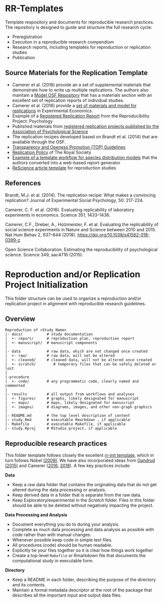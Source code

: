 # RR-Templates
Template respository and documents for reproducible research practices. The repository is designed to guide and structure the full research cycle:
- Preregistration
- Execution in a reproducible research compendium
- Research reports, including templates for reproduction or replication studies
- Publication

## Source Materials for the Replication Template
- Camerer et al. (2018) provide an a set of supplemental materials that demonstrate how to write up multiple replications. The authors also maintain a [Model OSF Repository](https://osf.io/pfdyw/) that has a materials section with an excellent set of replication reports of individual studies.
- Camerer et al. (2016) provide a [set of materials and model for replications](https://osf.io/bzm54/) in Experimental Economics. 
- Example of a [Registered Replication Report](https://osf.io/s3hfr/) from the Reproducibility Project: Psychology
- Published materials from [registered replication projects published by the Association of Psychological Science](https://www.psychologicalscience.org/publications/replication/ongoing-projects)
- The replication recipes developed based on Brandt et al. (2014) that are available through the OSF.  
- [Transparency and Openess Promotion (TOP) Guidelines](https://www.cos.io/initiatives/top-guidelines)
- [Replication Policy](https://royalsocietypublishing.org/rsos/replication-studies) of The Royal Society
- [Example of a template workflow for species distribution models](https://odmap.wsl.ch/) that the authors converted into a web-based report generator 
- [ReScience article template](https://github.com/ReScience/template) for reproduction studies


## References
Brandt, M.J. et al. (2014). The replication recipe: What makes a convincing replication? Journal of Experimental Social Psychology, 50: 217-224.

Camerer, C. F. et al. (2016). Evaluating replicability of laboratory experiments in economics. Science 351, 1433–1436.

Camerer, C.F., Dreber, A., Holzmeister, F. et al. Evaluating the replicability of social science experiments in Nature and Science between 2010 and 2015. Nat Hum Behav 2, 637–644 (2018). https://doi.org/10.1038/s41562-018-0399-z

Open Science Collaboration. Estimating the reproducibility of psychological science. Science 349, aac4716 (2015).


# Reproduction and/or Replication Project Initialization
This folder structure can be used to organize a reproduction and/or replication project in alignment with reproducible research guidelines.

## Overview
    
    Reproduction of <Study Name>
    |- docs/           # study documentation
    |  +- report/      # reproduction plan, reproduction report
    |  +- manuscript/  # manuscript components
    |
    |- data            # raw data, which are not changed once created
    |  +- raw/         # raw data, will not be altered
    |  +- cleaned/     # cleaned data, will not be altered once created
    |  +- scratch/        # temporary files that can be safely deleted or lost
    |
    |-procedure
    |  +- code/        # any programmatic code, clearly named and commented
    |
    |- results         # all output from workflows and analyses
    |  +- figures/     # graphs, likely designated for manuscript
    |  +- maps/        # maps, likely designated for manuscript  
    |  +- images/      # diagrams, images, and other non-graph graphics
    |
    |- README.md       # the top level description of content
    |- study.Rmd       # executable Rmarkdown , if applicable
    |- Makefile        # executable Makefile, if applicable
    |- study.Rproj     # RStudio project, if applicable

## Reproducible research practices
This folder template follows closely the excellent [rr-init template](https://github.com/Reproducible-Science-Curriculum/rr-init), which in turn follows Nobel [(2009)](https://journals.plos.org/ploscompbiol/article?id=10.1371/journal.pcbi.1000424). We have also incorporated ideas from [Gandrud (2015)](http://christophergandrud.github.io/RepResR-RStudio/) and Camerer ([2016](https://osf.io/pfdyw/), [2018](https://osf.io/bzm54/)). A few key practices include:

**Data**
- Keep a raw data folder that contains the originating data that do not get altered during the data processing or analysis.
- Keep derived data in a folder that is separate from the raw data.
- Keep Exploratory/experimental in the *Scratch* folder. Files in this folder should be able to be deleted without negatively impacting the project.  

**Data Processing and Analysis**
- Document everything you do to during your analysis.
- Complete as much data processing and data analysis as possible with code rather than with manual changes.
- Whenever possible keep code in simple text files.
- All procedures (code) should be human readable.
- Explicitly tie your files together so it is clear how things work together
- Create a top-level `Makefile` or Rmarkdown file that documents the computational study in executable form.

**Directory**
- Keep a README in each folder, describing the purpose of the directory and its contents.
- Maintain a formal metadata descriptor at the root of the package that describes all the important input and output data files.

